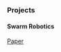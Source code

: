 ### Projects

#### Swarm Robotics

[Paper](https://github.com/mahajanrevant/mahajanrevant.github.io/blob/main/papers/swarm-robotics/Swarm_Endogeneous_Fault_Detection_While_Performing_Circular_Motion.pdf)
